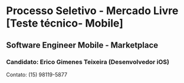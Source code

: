 # Processo Seletivo - Mercado Livre [Teste técnico- Mobile]

## Software Engineer Mobile - Marketplace

### Candidato: Erico Gimenes Teixeira (Desenvolvedor iOS)
Contato: (15) 98119-5877